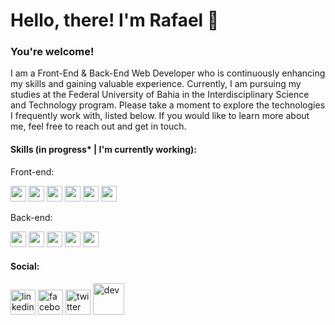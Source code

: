 # Hello, there! I'm Rafael :wave:

### You're welcome!

I am a Front-End & Back-End Web Developer who is continuously enhancing my skills and gaining valuable experience. Currently, I am pursuing my studies at the Federal University of Bahia in the Interdisciplinary Science and Technology program. Please take a moment to explore the technologies I frequently work with, listed below. If you would like to learn more about me, feel free to reach out and get in touch.

#### Skills (in progress* | I'm currently working):

Front-end:
<div>
  <img height="25" src="https://cdn.jsdelivr.net/gh/devicons/devicon/icons/html5/html5-plain.svg" />
  <img height="25" src="https://cdn.jsdelivr.net/gh/devicons/devicon/icons/css3/css3-plain.svg" />
  <img height="25" src="https://cdn.jsdelivr.net/gh/devicons/devicon/icons/javascript/javascript-plain.svg" />
  <img height="25" src="https://cdn.jsdelivr.net/gh/devicons/devicon/icons/typescript/typescript-original.svg" />
  <img height="25" src="https://cdn.jsdelivr.net/gh/devicons/devicon/icons/react/react-original.svg" />
  <img height="25" src="https://cdn.jsdelivr.net/gh/devicons/devicon/icons/angularjs/angularjs-plain.svg" />
</div>


Back-end:
<div>
  <img height="25" src="https://cdn.jsdelivr.net/gh/devicons/devicon/icons/java/java-original.svg" />
  <img height="25" src="https://cdn.jsdelivr.net/gh/devicons/devicon/icons/typescript/typescript-original.svg" />
  <img height="25" src="https://cdn.jsdelivr.net/gh/devicons/devicon/icons/python/python-original.svg" />
  <img height="25" src="https://cdn.jsdelivr.net/gh/devicons/devicon/icons/express/express-original.svg" />
  <!-- <img height="25" src="https://cdn.jsdelivr.net/gh/devicons/devicon/icons/nodejs/nodejs-original.svg" /> -->
  <img height="25" src="https://cdn.jsdelivr.net/gh/devicons/devicon/icons/postgresql/postgresql-plain.svg" />
</div>


#### Social:

[<img src='https://cdn.jsdelivr.net/npm/simple-icons@3.0.1/icons/linkedin.svg' alt='linkedin' height='40'>](https://www.linkedin.com/in/rafaelcerqueiraf/)  [<img src='https://cdn.jsdelivr.net/npm/simple-icons@3.0.1/icons/facebook.svg' alt='facebook' height='40'>](https://www.facebook.com/rafaelcerqueiraf)  [<img src='https://cdn.jsdelivr.net/npm/simple-icons@3.0.1/icons/twitter.svg' alt='twitter' height='40'>](https://twitter.com/rafacerqueiraf)  [<img src='https://cdn.jsdelivr.net/npm/simple-icons@3.0.1/icons/dev-dot-to.svg' alt='dev' height='50'>](https://dev.to/rafaelcerqueira)  

<!--
**rafaelcerqueira/rafaelcerqueira** is a ✨ _special_ ✨ repository because its `README.md` (this file) appears on your GitHub profile.

Here are some ideas to get you started:

- 🔭 I’m currently working on ...
- 🌱 I’m currently learning ...
- 👯 I’m looking to collaborate on ...
- 🤔 I’m looking for help with ...
- 💬 Ask me about ...
- 📫 How to reach me: ...
- 😄 Pronouns: ...
- ⚡ Fun fact: ...
-->
